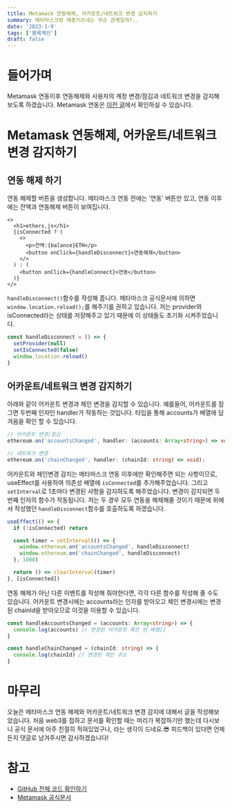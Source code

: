```yaml
---
title: Metamask 연동해제, 어카운트/네트워크 변경 감지하기
summary: 메타마스크랑 메종키츠네는 무슨 관계일까?..
date: '2023-1-9'
tags: ['블록체인']
draft: false
---
```


# 들어가며

Metamask 연동이후 연동해제와 사용자의 계정 변경/잠김과 네트워크 변경을 감지해보도록 하겠습니다.
Metamask 연동은 [이전 글](https://www.devcecy.com/blog/blockchain/connect-metamask)에서 확인하실 수 있습니다.

# Metamask 연동해제, 어카운트/네트워크 변경 감지하기

## 연동 해제 하기

연동 해제할 버튼을 생성합니다. 메타마스크 연동 전에는 '연동' 버튼만 있고, 연동 이후에는 잔액과 연동해제 버튼이 보여집니다.

```tsx
<>
  <h1>ethers.js</h1>
  {isConnected ? (
    <>
      <p>잔액:{balance}ETH</p>
      <button onClick={handleDisconnect}>연동해제</button>
    </>
  ) : (
    <button onClick={handleConnect}>연동</button>
  )}
</>
```

`handleDisconnect()`함수를 작성해 줍니다. 메타마스크 공식문서에 의하면 `window.location.reload();`를 해주기를 권하고 있습니다. 저는 provider와 isConnected라는 상태를 저장해주고 있기 때문에 이 상태들도 초기화 시켜주었습니다.

```js
const handleDisconnect = () => {
  setProvider(null)
  setIsConnected(false)
  window.location.reload()
}
```

## 어카운트/네트워크 변경 감지하기

아래와 같이 어카운트 변경과 체인 변경을 감지할 수 있습니다. 예를들어, 어카운트를 잠그면 두번째 인자인 handler가 작동하는 것입니다. 타입을 통해 accounts가 배열에 담겨옴을 확인 할 수 있습니다.

```ts
// 어카운트 변경/잠김
ethereum.on('accountsChanged', handler: (accounts: Array<string>) => void);

// 네트워크 변경
ethereum.on('chainChanged', handler: (chainId: string) => void);
```

어카운트와 체인변경 감지는 메타마스크 연동 이후에만 확인해주면 되는 사항이므로, useEffect를 사용하여 의존성 배열에 `isConnected`를 추가해주었습니다. 그리고 `setInterval`로 1초마다 변경된 사항을 감지하도록 해주었습니다. 변경이 감지되면 두번째 인자의 함수가 작동됩니다. 저는 두 경우 모두 연동을 해제해줄 것이기 때문에 위에서 작성했던 `handleDisconnect`함수를 호출하도록 하겠습니다.

```ts
useEffect(() => {
  if (!isConnected) return

  const timer = setInterval(() => {
    window.ethereum.on('accountsChanged', handleDisconnect)
    window.ethereum.on('chainChanged', handleDisconnect)
  }, 1000)

  return () => clearInterval(timer)
}, [isConnected])
```

연동 해제가 아닌 다른 이벤트를 작성해 줘야한다면, 각각 다른 함수를 작성해 줄 수도 있습니다. 어카운트 변경시에는 accounts라는 인자를 받아오고 체인 변경시에는 변경된 chainId을 받아오므로 이것을 이용할 수 있습니다.

```ts
const handleAccountsChanged = (accounts: Array<string>) => {
  console.log(accounts) // 변경된 어카운트 혹은 빈 배열[]
}

const handleChainChanged = (chainId: string) => {
  console.log(chainId) // 변경된 체인 주소
}
```

# 마무리

오늘은 메타마스크 연동 해제와 어카운트/네트워크 변경 감지에 대해서 글을 작성해보았습니다. 처음 web3를 접하고 문서를 확인할 때는 머리가 복잡하기만 했는데 다시보니 공식 문서에 아주 친절히 적혀있었구나, 라는 생각이 드네요.😎
피드백이 있다면 언제든지 댓글로 남겨주시면 감사하겠습니다!

# 참고

- [GitHub 전체 코드 확인하기](https://github.com/devCecy/connect-cryptocurrency-wallet)
- [Metamask 공식문서](https://docs.metamask.io/guide/ethereum-provider.html#events)

